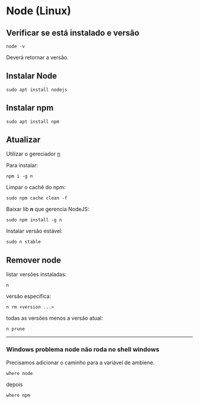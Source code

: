 # Node (Linux)


## Verificar se está instalado e versão
```
node -v
```

Deverá retornar a versão.

## Instalar Node

```$
sudo apt install nodejs
```

## Instalar npm
```$
sudo apt install npm
```

## Atualizar

Utilizar o gereciador [n](https://www.npmjs.com/package/n)

Para instalar:
```
npm i -g n
```

Limpar o cachê do npm:

```$
sudo npm cache clean -f
```

Baixar lib **n** que gerencia NodeJS:
```$
sudo npm install -g n
```

Instalar versão estável:
```$
sudo n stable
```

## Remover node
listar versões instaladas:
```$
n
```

versão específica:
```$
n rm <version ...>
```

todas as versões menos a versão atual:
```$
n prune
```

---

<!-- ### Windows problema node não roda no git bash
Precisamos adicionar o caminho para a variável de ambiene.

Pelo git bash:

Abra o arquivo **~\.bash_profile** no vscode ou outro editor de preferência:

```$
code ~\.bash_profile
```

Adicione a linha abaixo no arquivo:

`PATH="/usr/local/share/npm/bin:/usr/local/bin:/usr/local/sbin:~/bin:$PATH"` -->

### Windows problema node não roda no shell windows
Precisamos adicionar o caminho para a variável de ambiene.

```
where node
```

depois

```
where npm
```

